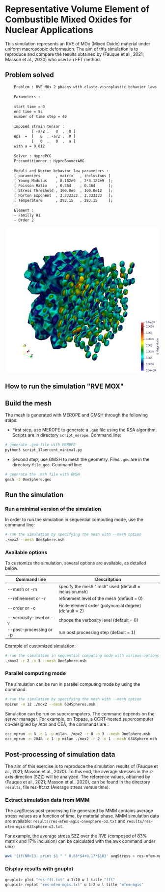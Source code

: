 # Representative Volume Element of Combustible Mixed Oxides for Nuclear Applications

This simulation represents an RVE of MOx (Mixed Oxide) material under uniform macroscopic
deformation. The aim of this simulation is to reproduce and compare the results obtained by
(Fauque et al., 2021; Masson et al., 2020) who used an FFT method.

## Problem solved

```text
    Problem : RVE MOx 2 phases with elasto-viscoplastic behavior laws

    Parameters : 

    start time = 0
    end time = 5s
    number of time step = 40

    Imposed strain tensor : 
            [ -a/2 ,   0  ,  0 ]
    eps  =  [   0  , -a/2 ,  0 ] 
            [   0  ,   0  ,  a ]
    with a = 0.012

    Solver : HyprePCG
    Preconditionner : HypreBoomerAMG

    Moduli and Norton behavior law parameters :
    [ parameters       , matrix   , inclusions ]
    [ Young Modulus    , 8.182e9  , 2*8.182e9  ];
    [ Poisson Ratio    , 0.364    , 0.364      ];
    [ Stress Threshold , 100.0e6  , 100.0e12   ];
    [ Norton Exponent  , 3.333333 , 3.333333   ];
    [ Temperature      , 293.15   , 293.15     ];

    Element :
    - Familly H1
    - Order 2
```

![Illustration of a RVE with 634 spheres after 5 seconds.](./results/order2.png)

## How to run the simulation "RVE MOX"

## Build the mesh

The mesh is generated with MEROPE and GMSH through the following steps:

- First step, use MEROPE to generate a `.geo` file using the RSA algorithm. Scripts are in directory `script_merope`. Command line:

```bash
# generate .geo file with MEROPE
python3 script_17percent_minimal.py
```

- Second step, use GMSH to mesh the geometry. Files `.geo` are in the directory `file_geo`. Command line:

```bash
# generate the .msh file with GMSH
gmsh -3 OneSphere.geo 
```

## Run the simulation

### Run a minimal version of the simulation

In order to run the simulation in sequential computing mode, use the command line:

```bash
# run the simulation by specifying the mesh with --mesh option
./mox2 --mesh OneSphere.msh
```

### Available options

To customize the simulation, several options are available, as detailed below.

Command line | Descritption
---|---
--mesh or -m | specify the mesh ".msh" used (default = inclusion.msh)
--refinement or -r | refinement level of the mesh (default = 0)
--order or -o | Finite element order (polynomial degree) (default = 2)
--verbosity-level or -v | choose the verbosity level (default = 0)
--post-processing or -p | run post processing step (default = 1)

Example of customized simulation:

```bash
# run the simulation in sequential computing mode with various options
./mox2 -r 2 -o 3 --mesh OneSphere.msh
```

### Parallel computing mode

The simulation can be run in parallel computing mode by using the command:

```bash
# run the simulation by specifying the mesh with --mesh option
mpirun -n 12 ./mox2 --mesh 634Spheres.msh
```

Simulation can be run on supercomputers. The command depends on the server manager. For example, on Topaze, a CCRT-hosted supercomputer co-designed by Atos and CEA, the commands are :

```bash
ccc_mprun -n 8 -c 1 -p milan ./mox2 -r 0 -o 3 --mesh OneSphere.msh
ccc_mprun -n 2048 -c 1 -p milan ./mox2 -r 2 -o 1 --mesh 634Sphere.msh
```

## Post-processing of simulation data

The aim of this exercise is to reproduce the simulation results of (Fauque et al., 2021; Masson et al., 2020).
To this end, the average stresses in the z-axis direction (SZZ) will be analyzed. The reference values, obtained by (Fauque et al., 2021; Masson et al., 2020), can be found in the directory `results`, file res-fft.txt (Average stress versus time).

### Extract simulation data from MMM

The avgStress post-processing file generated by MMM contains average stress values as a function of time, by material phase. MMM simulation data are available: `results/res-mfem-mgis-onesphere-o3.txt` and `results/res-mfem-mgis-634sphere-o2.txt`.

For example, the average stress SZZ over the RVE (composed of 83% matrix and 17% inclusion) can be calculated with the awk command under unix:

```bash
awk '{if(NR>13) print $1 " " 0.83*$4+0.17*$10}' avgStress > res-mfem-mgis.txt
```

### Display results with gnuplot

```bash
gnuplot> plot "res-fft.txt" u 1:10 w l title "fft"
gnuplot> replot "res-mfem-mgis.txt" u 1:2 w l title "mfem-mgis"
```
